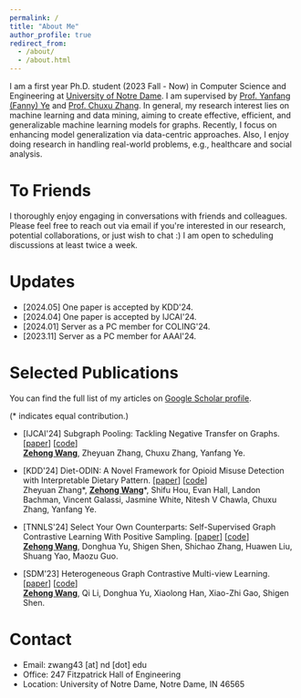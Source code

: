 ```yaml
---
permalink: /
title: "About Me"
author_profile: true
redirect_from: 
  - /about/
  - /about.html
---
```


I am a first year Ph.D. student (2023 Fall - Now) in Computer Science and Engineering at [University of Notre Dame](https://www.nd.edu/). I am supervised by [Prof. Yanfang (Fanny) Ye](http://yes-lab.org/) and [Prof. Chuxu Zhang](https://chuxuzhang.github.io/). In general, my research interest lies on machine learning and data mining, aiming to create effective, efficient, and generalizable machine learning models for graphs. Recently, I focus on enhancing model generalization via data-centric approaches. Also, I enjoy doing research in handling real-world problems, e.g., healthcare and social analysis. 

To Friends
======

I thoroughly enjoy engaging in conversations with friends and colleagues. Please feel free to reach out via email if you're interested in our research, potential collaborations, or just wish to chat :) I am open to scheduling discussions at least twice a week.


Updates
======

* [2024.05] One paper is accepted by KDD'24.
* [2024.04] One paper is accepted by IJCAI'24.
* [2024.01] Server as a PC member for COLING'24.
* [2023.11] Server as a PC member for AAAI'24.

Selected Publications
======

You can find the full list of my articles on [Google Scholar profile](https://scholar.google.com/citations?user=-qXxOv0AAAAJ).

(\* indicates equal contribution.)

- [IJCAI'24] Subgraph Pooling: Tackling Negative Transfer on Graphs. [[paper](https://arxiv.org/abs/2402.08907)] [[code](https://github.com/Zehong-Wang/Subgraph-Pooling)]\
<u><b>Zehong Wang</b></u>, Zheyuan Zhang, Chuxu Zhang, Yanfang Ye.


- [KDD'24] Diet-ODIN: A Novel Framework for Opioid Misuse Detection with Interpretable Dietary Pattern. [[paper](https://arxiv.org/abs/2403.08820)] [[code](https://github.com/JasonZhangzy1757/Diet-ODIN)]\
Zheyuan Zhang\*, <u><b>Zehong Wang</b></u>\*, Shifu Hou, Evan Hall, Landon Bachman, Vincent Galassi, Jasmine White, Nitesh V Chawla, Chuxu Zhang, Yanfang Ye. 

- [TNNLS'24] Select Your Own Counterparts: Self-Supervised Graph Contrastive Learning With Positive Sampling. [[paper](https://ieeexplore.ieee.org/abstract/document/10507017)] [[code]()]\
<u><b>Zehong Wang</b></u>, Donghua Yu, Shigen Shen, Shichao Zhang, Huawen Liu, Shuang Yao, Maozu Guo.

- [SDM'23] Heterogeneous Graph Contrastive Multi-view Learning. [[paper](https://epubs.siam.org/doi/abs/10.1137/1.9781611977653.ch16)] [[code](https://github.com/Zehong-Wang/HGCML)]\
<u><b>Zehong Wang</b></u>, Qi Li, Donghua Yu, Xiaolong Han, Xiao-Zhi Gao, Shigen Shen. 

<!-- Services
======

Reviewer: TNNLS, TDSC, TBD

PC Member: AAAI, COLING -->


Contact
======

- Email: zwang43 [at] nd [dot] edu
- Office: 247 Fitzpatrick Hall of Engineering
- Location: University of Notre Dame, Notre Dame, IN 46565